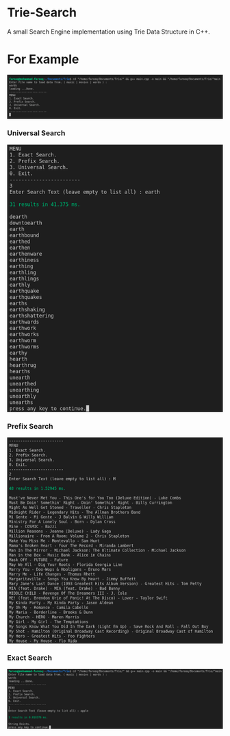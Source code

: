# Trie-Search

A small Search Engine implementation using Trie Data Structure in C++.

# For Example 

<img align="center" src="https://raw.githubusercontent.com/FAROOQkhan10/Trie-Search/main/img/Screenshot%20from%202022-04-16%2023-42-59.png"/>

### Universal Search

<img align="center" src="https://raw.githubusercontent.com/FAROOQkhan10/Trie-Search/main/img/Screenshot%20from%202022-04-16%2023-43-30.png"/>

### Prefix Search

<img align="center" src="https://raw.githubusercontent.com/FAROOQkhan10/Trie-Search/main/img/Screenshot%20from%202022-04-16%2023-42-16.png"/>

### Exact Search

<img align="center" src="https://raw.githubusercontent.com/FAROOQkhan10/Trie-Search/main/img/Screenshot%20from%202022-04-16%2023-44-14.png"/>
